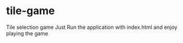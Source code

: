 # tile-game
Tile selection game
Just Run the application with index.html and enjoy playing the game

